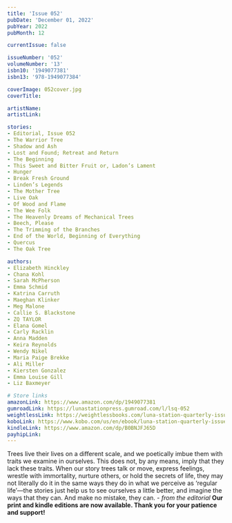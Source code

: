 ```yaml
---
title: 'Issue 052'
pubDate: 'December 01, 2022'
pubYear: 2022
pubMonth: 12

currentIssue: false

issueNumber: '052'
volumeNumber: '13'
isbn10: '1949077381'
isbn13: '978-1949077384'

coverImage: 052cover.jpg
coverTitle: 

artistName: 
artistLink: 

stories:
- Editorial, Issue 052
- The Warrior Tree
- Shadow and Ash
- Lost and Found; Retreat and Return
- The Beginning
- This Sweet and Bitter Fruit or, Ladon’s Lament
- Hunger
- Break Fresh Ground
- Linden’s Legends
- The Mother Tree
- Live Oak
- Of Wood and Flame
- The Wee Folk
- The Heavenly Dreams of Mechanical Trees
- Beech, Please
- The Trimming of the Branches
- End of the World, Beginning of Everything
- Quercus
- The Oak Tree

authors:
- Elizabeth Hinckley
- Chana Kohl
- Sarah McPherson
- Emma Schmid
- Katrina Carruth
- Maeghan Klinker
- Meg Malone
- Callie S. Blackstone
- ZQ TAYLOR
- Elana Gomel
- Carly Racklin
- Anna Madden
- Keira Reynolds
- Wendy Nikel
- Maria Paige Brekke
- Ali Miller
- Kiersten Gonzalez
- Emma Louise Gill
- Liz Baxmeyer

# Store links
amazonLink: https://www.amazon.com/dp/1949077381
gumroadLink: https://lunastationpress.gumroad.com/l/lsq-052
weightlessLink: https://weightlessbooks.com/luna-station-quarterly-issue-052/
koboLink: https://www.kobo.com/us/en/ebook/luna-station-quarterly-issue-052
kindleLink: https://www.amazon.com/dp/B0BNJFJ65D
payhipLink: 
---
```


Trees live their lives on a different scale, and we poetically imbue them with traits we examine in ourselves. This does not, by any means, imply that they lack these traits. When our story trees talk or move, express feelings, wrestle with immortality, nurture others, or hold the secrets of life, they may not literally do it in the same ways they do in what we perceive as ‘regular life’—the stories just help us to see ourselves a little better, and imagine the ways that they can. And make no mistake, they can. <em>- from the editorial</em>
<strong>Our print and kindle editions are now available. Thank you for your patience and support!</strong>
